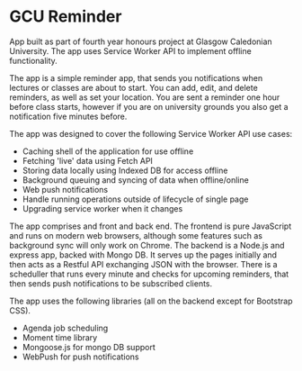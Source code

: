 # GCU Reminder

App built as part of fourth year honours project at Glasgow Caledonian University. The app uses Service Worker API to implement offline functionality.

The app is a simple reminder app, that sends you notifications when lectures or classes are about to start. You can add, edit, and delete reminders, as well as set your location. You are sent a reminder one hour before class starts, however if you are on university grounds you also get a notification five minutes before.

The app was designed to cover the following Service Worker API use cases:

* Caching shell of the application for use offline
* Fetching 'live' data using Fetch API
* Storing data locally using Indexed DB for access offline
* Background queuing and syncing of data when offline/online
* Web push notifications
* Handle running operations outside of lifecycle of single page
* Upgrading service worker when it changes

The app comprises and front and back end. The frontend is pure JavaScript and runs on modern web browsers, although some features such as background sync will only work on Chrome. The backend is a Node.js and express app, backed with Mongo DB. It serves up the pages initially and then acts as a Restful API exchanging JSON with the browser. There is a scheduller that runs every minute and checks for upcoming reminders, that then sends push notifications to be subscribed clients. 

The app uses the following libraries (all on the backend except for Bootstrap CSS).

* Agenda job scheduling
* Moment time library
* Mongoose.js for mongo DB support
* WebPush for push notifications
